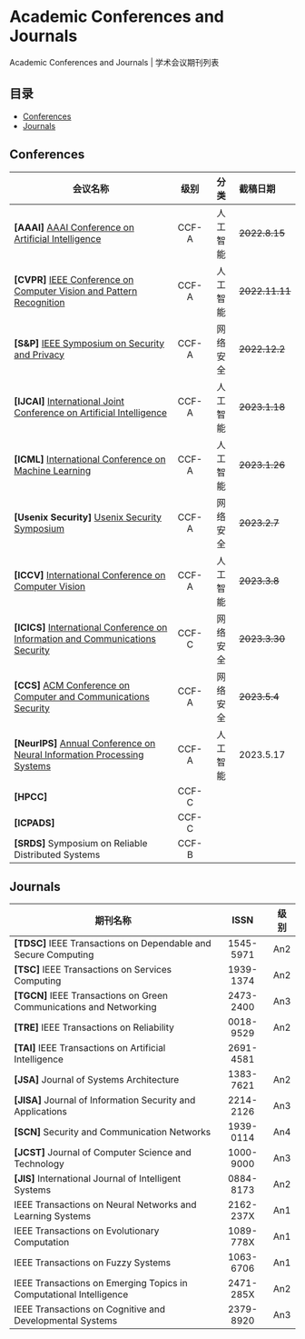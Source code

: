 # Academic Conferences and Journals
Academic Conferences and Journals | 学术会议期刊列表

## 目录

- [Conferences](#CCF-Conferences)
- [Journals](#Journals)

## Conferences

| 会议名称                                                     | 级别  |   分类   | 截稿日期       |
| ------------------------------------------------------------ | :---: | :------: | :------------- |
| **[AAAI]** [AAAI Conference on Artificial Intelligence](https://aaai.org/Conferences/AAAI-23/) | CCF-A | 人工智能 | ~~2022.8.15~~  |
| **[CVPR]** [IEEE Conference on Computer Vision and Pattern Recognition](http://cvpr2023.thecvf.com/) | CCF-A | 人工智能 | ~~2022.11.11~~ |
| **[S&P]** [IEEE Symposium on Security and Privacy](https://www.ieee-security.org/TC/SP2023/) | CCF-A | 网络安全 | ~~2022.12.2~~  |
| **[IJCAI]** [International Joint Conference on Artificial Intelligence](https://ijcai-23.org/) | CCF-A | 人工智能 | ~~2023.1.18~~  |
| **[ICML]** [International Conference on Machine Learning](https://icml.cc/Conferences/2023) | CCF-A | 人工智能 | ~~2023.1.26~~  |
| **[Usenix Security]** [Usenix Security Symposium](https://www.usenix.org/conference/usenixsecurity23) | CCF-A | 网络安全 | ~~2023.2.7~~   |
| **[ICCV]** [International Conference on Computer Vision](https://iccv2023.thecvf.com/) | CCF-A | 人工智能 | ~~2023.3.8~~   |
| **[ICICS]** [International Conference on Information and Communications Security]() | CCF-C | 网络安全 | ~~2023.3.30~~  |
| **[CCS]** [ACM Conference on Computer and Communications Security](https://www.sigsac.org/ccs/CCS2023/index.html) | CCF-A | 网络安全 | ~~2023.5.4~~   |
| **[NeurIPS]** [Annual Conference on Neural Information Processing Systems](https://neurips.cc/Conferences/2023) | CCF-A | 人工智能 | 2023.5.17      |
| **[HPCC]**                                                   | CCF-C |          |                |
| **[ICPADS]**                                                 | CCF-C |          |                |
| **[SRDS]** Symposium on Reliable Distributed Systems         | CCF-B |          |                |



## Journals

| 期刊名称                                                     |   ISSN    | 级别 |
| ------------------------------------------------------------ | :-------: | :--: |
| **[TDSC]** IEEE Transactions on Dependable and Secure Computing | 1545-5971 | An2  |
| **[TSC]** IEEE Transactions on Services Computing            | 1939-1374 | An2  |
| **[TGCN]** IEEE Transactions on Green Communications and Networking | 2473-2400 | An3  |
| **[TRE]** IEEE Transactions on Reliability                   | 0018-9529 | An2  |
| **[TAI]** IEEE Transactions on Artificial Intelligence       | 2691-4581 |      |
| **[JSA]** Journal of Systems Architecture                    | 1383-7621 | An2  |
| **[JISA]** Journal of Information Security and Applications  | 2214-2126 | An3  |
| **[SCN]** Security and Communication Networks                | 1939-0114 | An4  |
| **[JCST]** Journal of Computer Science and Technology        | 1000-9000 | An3  |
| **[JIS]** International Journal of Intelligent Systems       | 0884-8173 | An2  |
| IEEE Transactions on Neural Networks and Learning Systems    | 2162-237X | An1  |
| IEEE Transactions on Evolutionary Computation                | 1089-778X | An1  |
| IEEE Transactions on Fuzzy Systems                           | 1063-6706 | An1  |
| IEEE Transactions on Emerging Topics in Computational Intelligence | 2471-285X | An2  |
| IEEE Transactions on Cognitive and Developmental Systems     | 2379-8920 | An3  |
